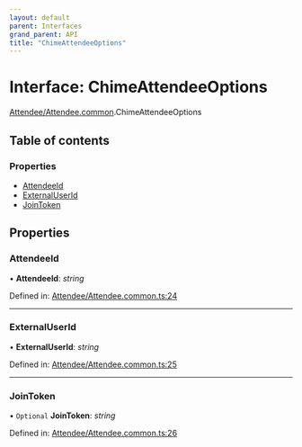 ```yaml
---
layout: default
parent: Interfaces
grand_parent: API
title: "ChimeAttendeeOptions"
---
```


# Interface: ChimeAttendeeOptions

[Attendee/Attendee.common](../modules/attendee_attendee_common.md).ChimeAttendeeOptions

## Table of contents

### Properties

- [AttendeeId](attendee_attendee_common.chimeattendeeoptions.md#attendeeid)
- [ExternalUserId](attendee_attendee_common.chimeattendeeoptions.md#externaluserid)
- [JoinToken](attendee_attendee_common.chimeattendeeoptions.md#jointoken)

## Properties

### AttendeeId

• **AttendeeId**: *string*

Defined in: [Attendee/Attendee.common.ts:24](https://github.com/atabix/nativescript-plugins/blob/90ee9de/packages/nativescript-amazon-chime/support/Attendee/Attendee.common.ts#L24)

___

### ExternalUserId

• **ExternalUserId**: *string*

Defined in: [Attendee/Attendee.common.ts:25](https://github.com/atabix/nativescript-plugins/blob/90ee9de/packages/nativescript-amazon-chime/support/Attendee/Attendee.common.ts#L25)

___

### JoinToken

• `Optional` **JoinToken**: *string*

Defined in: [Attendee/Attendee.common.ts:26](https://github.com/atabix/nativescript-plugins/blob/90ee9de/packages/nativescript-amazon-chime/support/Attendee/Attendee.common.ts#L26)
